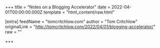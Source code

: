 
+++
title = "Notes on a Blogging Accelerator"
date = 2022-04-01T00:00:00.000Z
template = "html_content/raw.html"

[extra]
feedName = "tomcritchlow.com"
author = "Tom Critchlow"
originalLink = "http://tomcritchlow.com/2022/04/01/blogging-accelerator/"
raw = ""

+++

